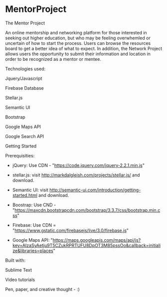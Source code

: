 # MentorProject

The Mentor Project

An online mentorship and networking platform for those interested in seeking out higher education, but who may be feeling overwhemled or uncertain of how to start the process. Users can browse the resources board to get a better idea of what to expect.  In addition, the Network Project allows users the opportunity to submit their information and location in order to be recognized as a mentor or mentee. 


Technologies used:

Jquery/Javascript

Firebase Database

Stellar.js

Semantic UI

Bootstrap

Google Maps API

Google Search API



Getting Started


Prerequisities:


- jQuery: Use CDN - "https://code.jquery.com/jquery-2.2.1.min.js"

- stellar.js: visit http://markdalgleish.com/projects/stellar.js/ and download.

- Semantic UI: visit http://semantic-ui.com/introduction/getting-started.html and download.

- Boostrap: Use CND - "https://maxcdn.bootstrapcdn.com/bootstrap/3.3.7/css/bootstrap.min.css" 


- Firebase: Use CDN = "https://www.gstatic.com/firebasejs/live/3.0/firebase.js"

- Google Maps API:  "https://maps.googleapis.com/maps/api/js?key=AIzaSyAetju9T5CZukRPRTUFU8DpOT3M85pssOo&callback=initialize&libraries=places"
   



Built with:

Sublime Text

Video tutorials

Pen, paper, and creative thought - :)



